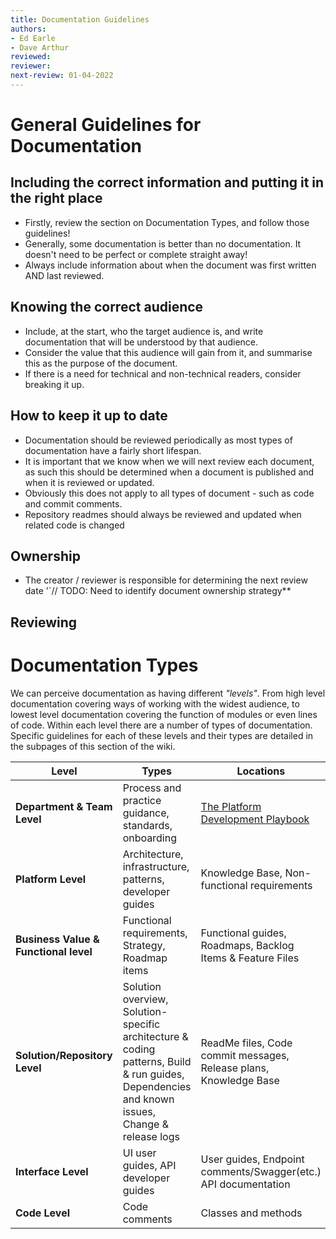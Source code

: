 ```yaml
---
title: Documentation Guidelines
authors: 
- Ed Earle 
- Dave Arthur 
reviewed: 
reviewer:
next-review: 01-04-2022
---
```


# General Guidelines for Documentation

## Including the correct information and putting it in the right place
- Firstly, review the section on Documentation Types, and follow those guidelines!
- Generally, some documentation is better than no documentation. It doesn't need to be perfect or complete straight away!
- Always include information about when the document was first written AND last reviewed.

## Knowing the correct audience 
- Include, at the start, who the target audience is, and write documentation that will be understood by that audience. 
- Consider the value that this audience will gain from it, and summarise this as the purpose of the document.
- If there is a need for technical and non-technical readers, consider breaking it up.

## How to keep it up to date
- Documentation should be reviewed periodically as most types of documentation have a fairly short lifespan.
- It is important that we know when we will next review each document, as such this should be determined when a document is published and when it is reviewed or updated.
- Obviously this does not apply to all types of document - such as code and commit comments.
- Repository readmes should always be reviewed and updated when related code is changed

## Ownership
- The creator / reviewer is responsible for determining the next review date
'`// TODO: Need to identify document ownership strategy**

## Reviewing

# Documentation Types
We can perceive documentation as having different _"levels"_. From high level documentation covering ways of working with the widest audience, to lowest level documentation covering the function of modules or even lines of code.
Within each level there are a number of types of documentation. Specific guidelines for each of these levels and their types are detailed in the subpages of this section of the wiki.

| **Level** | **Types** | **Locations** |
|--|--|--|
| **Department & Team Level**  | Process and practice guidance, standards, onboarding | [The Platform Development Playbook](/) |
| **Platform Level** | Architecture, infrastructure, patterns, developer guides |  Knowledge Base, Non-functional requirements |  
| **Business Value & Functional level** | Functional requirements, Strategy, Roadmap items |  Functional guides, Roadmaps, Backlog Items & Feature Files |  
| **Solution/Repository Level** | Solution overview, Solution-specific architecture & coding patterns, Build & run guides, Dependencies and known issues, Change & release logs  | ReadMe files, Code commit messages, Release plans, Knowledge Base 
| **Interface Level** | UI user guides, API developer guides  | User guides, Endpoint comments/Swagger(etc.) API documentation |  
| **Code Level** | Code comments | Classes and methods | 


